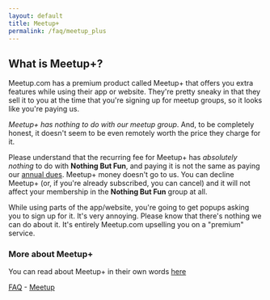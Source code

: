 ```yaml
---
layout: default
title: Meetup+
permalink: /faq/meetup_plus
---
```


## What is Meetup+?

Meetup.com has a premium product called Meetup+ that offers you extra features while using their app or website. They're pretty sneaky in that they sell it to you at the time that you're signing up for meetup groups, so it looks like you're paying us.

_Meetup+ has nothing to do with our meetup group_.  And, to be completely honest, it doesn't seem to be even remotely worth the price they charge for it.

Please understand that the recurring fee for Meetup+ has _absolutely nothing_ to do with **Nothing But Fun**, and paying it is not the same as paying our <a href="/faq/dues">annual dues</a>. Meetup+ money doesn't go to us. You can decline Meetup+ (or, if you're already subscribed, you can cancel) and it will not affect your membership in the **Nothing But Fun** group at all.

While using parts of the app/website, you're going to get popups asking you to sign up for it. It's very annoying. Please know that there's nothing we can do about it. It's entirely Meetup.com upselling you on a "premium" service.

### More about Meetup+

You can read about Meetup+ in their own words <a href="https://www.meetup.com/blog/introducing-member-learn-about-meetups-premium-member-subscription/">here</a>

<a href="/faq">FAQ</a> - <a href="/">Meetup</a>

